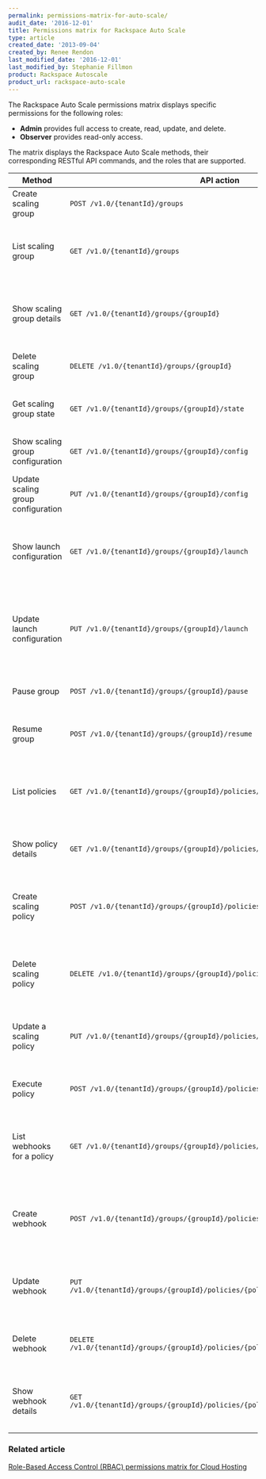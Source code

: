 ```yaml
---
permalink: permissions-matrix-for-auto-scale/
audit_date: '2016-12-01'
title: Permissions matrix for Rackspace Auto Scale
type: article
created_date: '2013-09-04'
created_by: Renee Rendon
last_modified_date: '2016-12-01'
last_modified_by: Stephanie Fillmon
product: Rackspace Autoscale
product_url: rackspace-auto-scale
---
```


The Rackspace Auto Scale permissions matrix displays specific permissions for the following roles:

- **Admin** provides full access to create, read, update, and delete.
- **Observer** provides read-only access.

The matrix displays the Rackspace Auto Scale methods, their corresponding RESTful API commands, and the roles that are supported.

Method | API action | Role | Description
------ | ---------- | ---- | -----------
Create scaling group | `POST /v1.0/{tenantId}/groups` | **Admin** | Creates an scaling group.
List scaling group | `GET /v1.0/{tenantId}/groups` | **Admin, Observer** | Lists the scaling groups available for a specified tenant.
Show scaling group details | `GET /v1.0/{tenantId}/groups/{groupId}` | **Admin, Observer** | Shows configuration details for a specified scaling group.
Delete scaling group | `DELETE /v1.0/{tenantId}/groups/{groupId}` | **Admin** | Deletes a specified scaling group.
Get scaling group state | `GET /v1.0/{tenantId}/groups/{groupId}/state` | **Admin, Observer** | Shows the current state of a scaling group.
Show scaling group configuration | `GET /v1.0/{tenantId}/groups/{groupId}/config` | **Admin, Observer** | Shows the configuration for a scaling group.
Update scaling group configuration | `PUT /v1.0/{tenantId}/groups/{groupId}/config` | **Admin**  | Updates the configuration for a scaling group.
Show launch configuration  | `GET /v1.0/{tenantId}/groups/{groupId}/launch` | **Admin, Observer** | Shows launch configuration details for a specified scaling group.
Update launch configuration | `PUT /v1.0/{tenantId}/groups/{groupId}/launch`  | **Admin**  | Updates an existing launch configuration for the specified scaling group.
Pause group | `POST /v1.0/{tenantId}/groups/{groupId}/pause` | **Admin** | Pauses the specified scaling group.
Resume group | `POST /v1.0/{tenantId}/groups/{groupId}/resume` | **Admin**  | Resumes the specified scaling group.
List policies | `GET /v1.0/{tenantId}/groups/{groupId}/policies/` | **Admin, Observer** | Lists scaling policies that are available to a specified scaling group.
Show policy details | `GET /v1.0/{tenantId}/groups/{groupId}/policies/{policyId}`  | **Admin, Observer** | Shows scaling policy details.
Create scaling policy | `POST /v1.0/{tenantId}/groups/{groupId}/policies/` | **Admin** | Creates one or more scaling policies for a specified scaling group.
Delete scaling policy | `DELETE /v1.0/{tenantId}/groups/{groupId}/policies/{policyId}` | **Admin** | Deletes a specified scaling policy from the specified tenant.
Update a scaling policy | `PUT /v1.0/{tenantId}/groups/{groupId}/policies/{policyId}` | **Admin** | Updates an existing scaling policy for the specified tenant.
Execute policy | `POST /v1.0/{tenantId}/groups/{groupId}/policies/{policyId}/execute` | **Admin** | Runs a specified scaling policy.
List webhooks for a policy | `GET /v1.0/{tenantId}/groups/{groupId}/policies/{policyId}/webhooks` | **Admin** | Lists webhooks and their IDs for a specified scaling policy.
Create webhook | `POST /v1.0/{tenantId}/groups/{groupId}/policies/{policyId}/webhooks` | **Admin**  | Creates one or more webhooks for a specified scaling policy.
Update webhook | `PUT /v1.0/{tenantId}/groups/{groupId}/policies/{policyId}/webhooks/{webhookId}` | **Admin** | Updates a webhook for a specified tenant and scaling policy.
Delete webhook | `DELETE /v1.0/{tenantId}/groups/{groupId}/policies/{policyId}/webhooks/{webhookId}` | **Admin** | Deletes a webhook for a specified scaling policy.
Show webhook details | `GET /v1.0/{tenantId}/groups/{groupId}/policies/{policyId}/webhooks/{webhookId}` | **Admin** | Shows webhook details for a specified scaling policy.

### Related article

[Role-Based Access Control (RBAC) permissions matrix for Cloud Hosting](/support/how-to/permissions-matrix-for-role-based-access-control-rbac)
